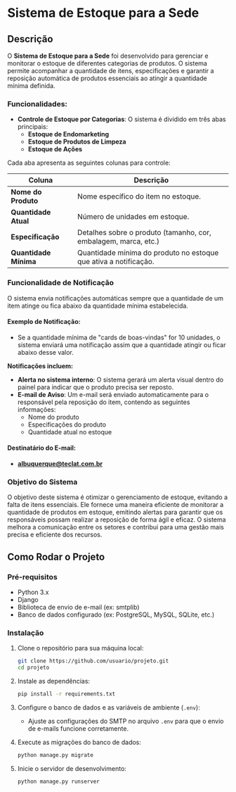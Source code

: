 # Sistema de Estoque para a Sede

## Descrição

O **Sistema de Estoque para a Sede** foi desenvolvido para gerenciar e monitorar o estoque de diferentes categorias de produtos. O sistema permite acompanhar a quantidade de itens, especificações e garantir a reposição automática de produtos essenciais ao atingir a quantidade mínima definida.

### Funcionalidades:

- **Controle de Estoque por Categorias**: O sistema é dividido em três abas principais:
  - **Estoque de Endomarketing**
  - **Estoque de Produtos de Limpeza**
  - **Estoque de Ações**

Cada aba apresenta as seguintes colunas para controle:

| Coluna                | Descrição                                                       |
|-----------------------|---------------------------------------------------------------|
| **Nome do Produto**    | Nome específico do item no estoque.                           |
| **Quantidade Atual**   | Número de unidades em estoque.                               |
| **Especificação**      | Detalhes sobre o produto (tamanho, cor, embalagem, marca, etc.)|
| **Quantidade Mínima**  | Quantidade mínima do produto no estoque que ativa a notificação.|

### Funcionalidade de Notificação

O sistema envia notificações automáticas sempre que a quantidade de um item atinge ou fica abaixo da quantidade mínima estabelecida.

#### Exemplo de Notificação:
- Se a quantidade mínima de "cards de boas-vindas" for 10 unidades, o sistema enviará uma notificação assim que a quantidade atingir ou ficar abaixo desse valor.

**Notificações incluem:**
- **Alerta no sistema interno**: O sistema gerará um alerta visual dentro do painel para indicar que o produto precisa ser reposto.
- **E-mail de Aviso**: Um e-mail será enviado automaticamente para o responsável pela reposição do item, contendo as seguintes informações:
  - Nome do produto
  - Especificações do produto
  - Quantidade atual no estoque

#### Destinatário do E-mail:
- **albuquerque@teclat.com.br**

### Objetivo do Sistema

O objetivo deste sistema é otimizar o gerenciamento de estoque, evitando a falta de itens essenciais. Ele fornece uma maneira eficiente de monitorar a quantidade de produtos em estoque, emitindo alertas para garantir que os responsáveis possam realizar a reposição de forma ágil e eficaz. O sistema melhora a comunicação entre os setores e contribui para uma gestão mais precisa e eficiente dos recursos.

## Como Rodar o Projeto

### Pré-requisitos

- Python 3.x
- Django
- Biblioteca de envio de e-mail (ex: smtplib)
- Banco de dados configurado (ex: PostgreSQL, MySQL, SQLite, etc.)

### Instalação

1. Clone o repositório para sua máquina local:
   ```bash
   git clone https://github.com/usuario/projeto.git
   cd projeto
   ```

2. Instale as dependências:
   ```bash
   pip install -r requirements.txt
   ```

3. Configure o banco de dados e as variáveis de ambiente (`.env`):
   - Ajuste as configurações do SMTP no arquivo `.env` para que o envio de e-mails funcione corretamente.

4. Execute as migrações do banco de dados:
   ```bash
   python manage.py migrate
   ```

5. Inicie o servidor de desenvolvimento:
   ```bash
   python manage.py runserver
   ```



